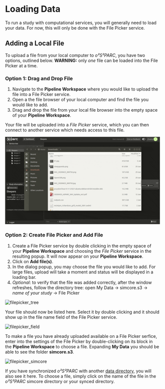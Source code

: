# Loading Data

To run a study with computational services, you will generally need to load your data. For now, this will only be done with the File Picker service. 

## Adding a Local File
To upload a file from your local computer to *o²S²PARC*, you have two options, outlined below. **WARNING:** only *one* file can be loaded into the File Picker at a time.

### Option 1: Drag and Drop File
1. Navigate to the **Pipeline Workspace** where you would like to upload the file into a File Picker service.
2. Open a the file browser of your local computer and find the file you would like to add.
3. Drag and drop the file from your local file browser into the empty space of your **Pipeline Workspace**.

Your file will be uploaded into a *File Picker* service, which you can then connect to another service which needs access to this file.

![dragdrop](../../../_media/addfile.gif)

### Option 2: Create File Picker and Add File
1. Create a File Picker service by double clicking in the empty space of your **Pipeline Workspace** and choosing the *File Picker* service in the resulting popup. It will now appear on your **Pipeline Workspace**. 
2. Click on __Add file(s)__. 
3. In the dialog popup, you may choose the file you would like to add. For large files, upload will take a moment and status will be displayed in a loading bar.
4. *Optional*: to verify that the file was added correctly, after the window refreshes, follow the directory tree: open My Data -> simcore.s3 -> *name of your study* -> File Picker

![filepicker_tree](https://user-images.githubusercontent.com/32800795/61489445-016e0500-a9ab-11e9-9a88-22bf87d1a66a.JPG ':size=400%')

Your file should now be listed here. Select it by double clicking and it should show up in the file name field of the File Picker service.

![filepicker_field](https://user-images.githubusercontent.com/32800795/61489593-5c9ff780-a9ab-11e9-81e0-d495b5a4417f.JPG ':size=250%')

To make a file you have already uploaded available on a File Picker serfice, enter into the settings of the File Picker by double-clicking on its block in the **Pipeline Workspace** to choose a file. Expanding __My Data__ you should be able to see the folder __simcore.s3__.

![filepicker_simcore](https://user-images.githubusercontent.com/32800795/61489216-70972980-a9aa-11e9-9cd4-ba1131aba93c.JPG ':size=300%')

If you have synchronized *o²S²PARC* with another [data directory](/docs/platform_introduction\main_window_and_navigation\data\cloud_storage_types.md), you will also see it here. To choose a file, simply click on the name of the file in the *o²S²PARC* simcore directory or your synced directory.

